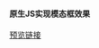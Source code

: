 #### 原生JS实现模态框效果
[预览链接](https://zaishuiyixia.github.io/JavaScript/%E9%81%AE%E7%BD%A9%E5%B1%82%E3%80%81%E6%A8%A1%E6%80%81%E6%A1%86/index.html)
